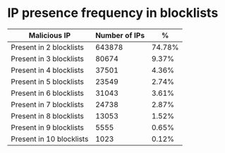 # IP presence frequency in blocklists
| Malicious IP | Number of IPs | % |
|----|----|----|
| Present in 2 blocklists | 643878 | 74.78% |
| Present in 3 blocklists | 80674 | 9.37% |
| Present in 4 blocklists | 37501 | 4.36% |
| Present in 5 blocklists | 23549 | 2.74% |
| Present in 6 blocklists | 31043 | 3.61% |
| Present in 7 blocklists | 24738 | 2.87% |
| Present in 8 blocklists | 13053 | 1.52% |
| Present in 9 blocklists | 5555 | 0.65% |
| Present in 10 blocklists | 1023 | 0.12% |

